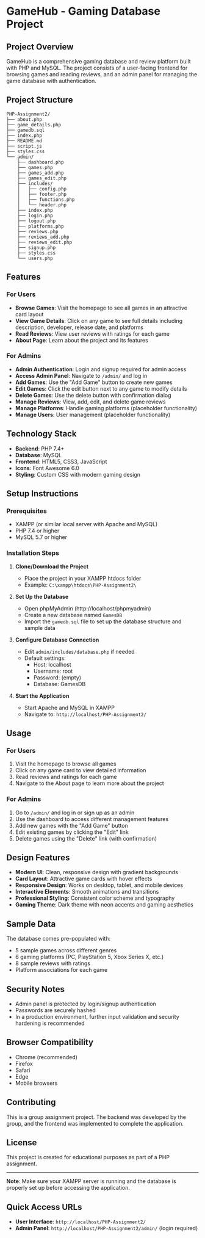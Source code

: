 
# GameHub - Gaming Database Project

## Project Overview

GameHub is a comprehensive gaming database and review platform built with PHP and MySQL. The project consists of a user-facing frontend for browsing games and reading reviews, and an admin panel for managing the game database with authentication.

## Project Structure 

```
PHP-Assignment2/
├── about.php
├── game_details.php
├── gamedb.sql
├── index.php
├── README.md
├── script.js
├── styles.css
└── admin/
    ├── dashboard.php
    ├── games.php
    ├── games_add.php
    ├── games_edit.php
    ├── includes/
    │   ├── config.php
    │   ├── footer.php
    │   ├── functions.php
    │   └── header.php
    ├── index.php
    ├── login.php
    ├── logout.php
    ├── platforms.php
    ├── reviews.php
    ├── reviews_add.php
    ├── reviews_edit.php
    ├── signup.php
    ├── styles.css
    └── users.php
```

## Features

### For Users
- **Browse Games**: Visit the homepage to see all games in an attractive card layout
- **View Game Details**: Click on any game to see full details including description, developer, release date, and platforms
- **Read Reviews**: View user reviews with ratings for each game
- **About Page**: Learn about the project and its features


### For Admins
- **Admin Authentication**: Login and signup required for admin access
- **Access Admin Panel**: Navigate to `/admin/` and log in
- **Add Games**: Use the "Add Game" button to create new games
- **Edit Games**: Click the edit button next to any game to modify details
- **Delete Games**: Use the delete button with confirmation dialog
- **Manage Reviews**: View, add, edit, and delete game reviews
- **Manage Platforms**: Handle gaming platforms (placeholder functionality)
- **Manage Users**: User management (placeholder functionality)

## Technology Stack

- **Backend**: PHP 7.4+
- **Database**: MySQL
- **Frontend**: HTML5, CSS3, JavaScript
- **Icons**: Font Awesome 6.0
- **Styling**: Custom CSS with modern gaming design

## Setup Instructions

### Prerequisites
- XAMPP (or similar local server with Apache and MySQL)
- PHP 7.4 or higher
- MySQL 5.7 or higher


### Installation Steps

1. **Clone/Download the Project**
   - Place the project in your XAMPP htdocs folder
   - Example: `C:\xampp\htdocs\PHP-Assignment2\`

2. **Set Up the Database**
   - Open phpMyAdmin (http://localhost/phpmyadmin)
   - Create a new database named `GamesDB`
   - Import the `gamedb.sql` file to set up the database structure and sample data

3. **Configure Database Connection**
   - Edit `admin/includes/database.php` if needed
   - Default settings:
     - Host: localhost
     - Username: root
     - Password: (empty)
     - Database: GamesDB

4. **Start the Application**
   - Start Apache and MySQL in XAMPP
   - Navigate to: `http://localhost/PHP-Assignment2/`

## Usage

### For Users
1. Visit the homepage to browse all games
2. Click on any game card to view detailed information
3. Read reviews and ratings for each game
4. Navigate to the About page to learn more about the project


### For Admins
1. Go to `/admin/` and log in or sign up as an admin
2. Use the dashboard to access different management features
3. Add new games with the "Add Game" button
4. Edit existing games by clicking the "Edit" link
5. Delete games using the "Delete" link (with confirmation)

## Design Features

- **Modern UI**: Clean, responsive design with gradient backgrounds
- **Card Layout**: Attractive game cards with hover effects
- **Responsive Design**: Works on desktop, tablet, and mobile devices
- **Interactive Elements**: Smooth animations and transitions
- **Professional Styling**: Consistent color scheme and typography
- **Gaming Theme**: Dark theme with neon accents and gaming aesthetics

## Sample Data

The database comes pre-populated with:
- 5 sample games across different genres
- 6 gaming platforms (PC, PlayStation 5, Xbox Series X, etc.)
- 8 sample reviews with ratings
- Platform associations for each game


## Security Notes

- Admin panel is protected by login/signup authentication
- Passwords are securely hashed
- In a production environment, further input validation and security hardening is recommended

## Browser Compatibility

- Chrome (recommended)
- Firefox
- Safari
- Edge
- Mobile browsers

## Contributing

This is a group assignment project. The backend was developed by the group, and the frontend was implemented to complete the application.

## License

This project is created for educational purposes as part of a PHP assignment.

---

**Note**: Make sure your XAMPP server is running and the database is properly set up before accessing the application.


## Quick Access URLs

- **User Interface**: `http://localhost/PHP-Assignment2/`
- **Admin Panel**: `http://localhost/PHP-Assignment2/admin/` (login required)

